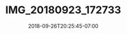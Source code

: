 ---
title: IMG_20180923_172733
date: 2018-09-26T20:25:45-07:00
draft: false
location: Seattle, WA
img_url: https://d17enza3bfujl8.cloudfront.net/IMG_20180923_172733.jpg
original_fn: ""
tags:
- Seattle, WA
- Kenai
- dogs

---